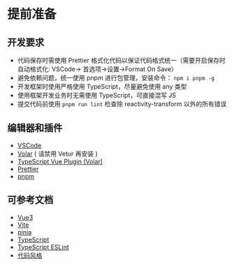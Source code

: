 # 提前准备

## 开发要求

- 代码保存时需使用 Prettier 格式化代码以保证代码格式统一（需要开启保存时自动格式化: VSCode-> 首选项->设置->Format On Save）
- 避免依赖问题，统一使用 pnpm 进行包管理，安装命令： `npm i pnpm -g`
- 开发框架时使用严格使用 TypeScript，尽量避免使用 any 类型
- 使用框架开发业务时无需使用 TypeScript，可直接混写 JS
- 提交代码前使用 `pnpm run lint` 检查除 reactivity-transform 以外的所有错误

## 编辑器和插件

- [VSCode](https://code.visualstudio.com/)
- [Volar](https://marketplace.visualstudio.com/items?itemName=johnsoncodehk.volar) ( 请禁用 Vetur 再安装 )
- [TypeScript Vue Plugin (Volar)](https://marketplace.visualstudio.com/items?itemName=johnsoncodehk.vscode-typescript-vue-plugin)
- [Prettier](https://marketplace.visualstudio.com/items?itemName=esbenp.prettier-vscode)
- [pnpm](https://pnpm.io/)

## 可参考文档

- [Vue3](https://vuejs.org/)
- [Vite](https://vitejs.dev/)
- [pinia](https://pinia.vuejs.org)
- [TypeScript](https://zhuanlan.zhihu.com/p/405982472)
- [TypeScript ESLint](https://typescript-eslint.io/)
- [代码风格](https://vuejs.org/style-guide/)
